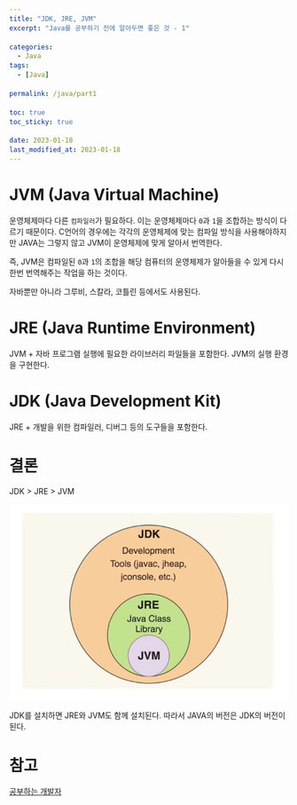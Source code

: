 ```yaml
---
title: "JDK, JRE, JVM"
excerpt: "Java를 공부하기 전에 알아두면 좋은 것 - 1"

categories:
  - Java
tags:
  - [Java]

permalink: /java/part1

toc: true
toc_sticky: true

date: 2023-01-18
last_modified_at: 2023-01-18
---
```



# JVM (Java Virtual Machine)

운영체제마다 다른 `컴파일러`가 필요하다. 이는 운영체제마다 `0`과 `1`을 조합하는 방식이 다르기 때문이다. C언어의 경우에는 각각의 운영체제에 맞는 컴파일 방식을 사용해야하지만 JAVA는 그렇지 않고 JVM이 운영체제에 맞게 알아서 번역한다.

즉, JVM은 컴파일된 `0`과 `1`의 조합을 해당 컴퓨터의 운영체제가 알아들을 수 있게 다시 한번 번역해주는 작업을 하는 것이다.

자바뿐만 아니라 그루비, 스칼라, 코틀린 등에서도 사용된다.


# JRE (Java Runtime Environment)

JVM + 자바 프로그램 실행에 필요한 라이브러리 파일들을 포함한다. JVM의 실행 환경을 구현한다.

# JDK (Java Development Kit)

JRE + 개발을 위한 컴파일러, 디버그 등의 도구들을 포함한다.


# 결론

JDK > JRE > JVM 

![Alt text](../../assets/images/posts_img/Java/2023-01-18-3j.png)

JDK를 설치하면 JRE와 JVM도 함께 설치된다. 따라서 JAVA의 버전은 JDK의 버전이 된다.

# 참고

[공부하는 개발자](https://youtu.be/f0cAmTYo4tQ)
